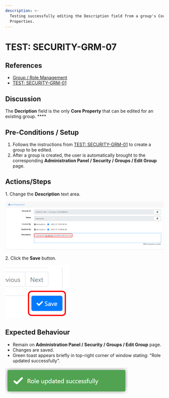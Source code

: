 ```yaml
---
description: >-
  Testing successfully editing the Description field from a group's Core
  Properties.
---
```


# TEST: SECURITY-GRM-07

## References

* [Group / Role Management](broken-reference)
* [TEST: SECURITY-GRM-01](test-security-grm-01-1.md)

## Discussion

The **Decription** field is the only **Core Property** that can be edited for an existing group. ****&#x20;

## Pre-Conditions / Setup

1. Follows the instructions from [TEST: SECURITY-GRM-01](test-security-grm-01-1.md) to create a group to be edited.
2. After a group is created, the user is automatically brought to the corresponding **Administration Panel / Security / Groups / Edit Group** page.

## Actions/Steps

1\. Change the **Description** text area.

![](<../../../../../../../../../.gitbook/assets/image (344).png>)

2\. Click the **Save** button.

![](<../../../../../../../../../.gitbook/assets/image (372).png>)

## Expected Behaviour

* Remain on **Administration Panel / Security / Groups / Edit Group** page.
* Changes are saved.
* Green toast appears briefly in top-right corner of window stating: "Role updated successfully".

![](<../../../../../../../../../.gitbook/assets/image (378).png>)
